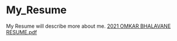 # My_Resume
My Resume will describe more about me.
[2021 OMKAR  BHALAVANE RESUME.pdf](https://github.com/omkarbhalavane08/My_Resume/files/11161259/2021.OMKAR.BHALAVANE.RESUME.pdf)
